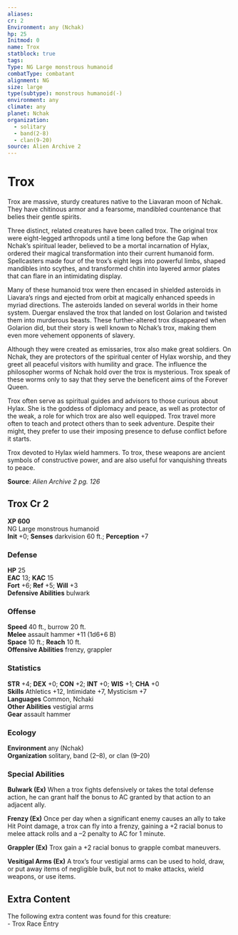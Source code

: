 ```yaml
---
aliases: 
cr: 2
Environment: any (Nchak)
hp: 25
Initmod: 0
name: Trox
statblock: true
tags: 
Type: NG Large monstrous humanoid
combatType: combatant
alignment: NG
size: large
type(subtype): monstrous humanoid(-)
environment: any
climate: any
planet: Nchak
organization:
  - solitary
  - band(2-8)
  - clan(9-20)
source: Alien Archive 2
---
```


# Trox

Trox are massive, sturdy creatures native to the Liavaran moon of Nchak. They have chitinous armor and a fearsome, mandibled countenance that belies their gentle spirits.

Three distinct, related creatures have been called trox. The original trox were eight-legged arthropods until a time long before the Gap when Nchak’s spiritual leader, believed to be a mortal incarnation of Hylax, ordered their magical transformation into their current humanoid form. Spellcasters made four of the trox’s eight legs into powerful limbs, shaped mandibles into scythes, and transformed chitin into layered armor plates that can flare in an intimidating display.

Many of these humanoid trox were then encased in shielded asteroids in Liavara’s rings and ejected from orbit at magically enhanced speeds in myriad directions. The asteroids landed on several worlds in their home system. Duergar enslaved the trox that landed on lost Golarion and twisted them into murderous beasts. These further-altered trox disappeared when Golarion did, but their story is well known to Nchak’s trox, making them even more vehement opponents of slavery.

Although they were created as emissaries, trox also make great soldiers. On Nchak, they are protectors of the spiritual center of Hylax worship, and they greet all peaceful visitors with humility and grace. The influence the philosopher worms of Nchak hold over the trox is mysterious. Trox speak of these worms only to say that they serve the beneficent aims of the Forever Queen.

Trox often serve as spiritual guides and advisors to those curious about Hylax. She is the goddess of diplomacy and peace, as well as protector of the weak, a role for which trox are also well equipped. Trox travel more often to teach and protect others than to seek adventure. Despite their might, they prefer to use their imposing presence to defuse conflict before it starts.

Trox devoted to Hylax wield hammers. To trox, these weapons are ancient symbols of constructive power, and are also useful for vanquishing threats to peace.

**Source**:  _Alien Archive 2 pg. 126_

## Trox Cr 2

**XP 600**  
NG Large monstrous humanoid  
**Init** +0; **Senses** darkvision 60 ft.; **Perception** +7  

### Defense

**HP** 25  
**EAC** 13; **KAC** 15  
**Fort** +6; **Ref** +5; **Will** +3  
**Defensive Abilities** bulwark  

### Offense

**Speed** 40 ft., burrow 20 ft.  
**Melee** assault hammer +11 (1d6+6 B)  
**Space** 10 ft.; **Reach** 10 ft.  
**Offensive Abilities** frenzy, grappler

### Statistics

**STR** +4; **DEX** +0; **CON** +2; **INT** +0; **WIS** +1; **CHA** +0  
**Skills** Athletics +12, Intimidate +7, Mysticism +7  
**Languages** Common, Nchaki  
**Other Abilities** vestigial arms  
**Gear** assault hammer

### Ecology

**Environment** any (Nchak)  
**Organization** solitary, band (2–8), or clan (9–20)

### Special Abilities

**Bulwark (Ex)** When a trox fights defensively or takes the total defense action, he can grant half the bonus to AC granted by that action to an adjacent ally.

**Frenzy (Ex)** Once per day when a significant enemy causes an ally to take Hit Point damage, a trox can fly into a frenzy, gaining a +2 racial bonus to melee attack rolls and a –2 penalty to AC for 1 minute.

**Grappler (Ex)** Trox gain a +2 racial bonus to grapple combat maneuvers.

**Vesitigal Arms (Ex)** A trox’s four vestigial arms can be used to hold, draw, or put away items of negligible bulk, but not to make attacks, wield weapons, or use items.

## Extra Content

The following extra content was found for this creature:  
\- Trox Race Entry


